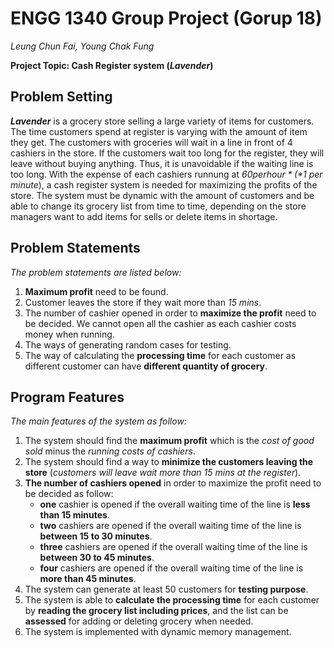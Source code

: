 # ENGG 1340 Group Project (Gorup 18)
*Leung Chun Fai, Young Chak Fung*

**Project Topic: Cash Register system (_Lavender_)**

## Problem Setting
**_Lavender_** is a grocery store selling a large variety of items for customers. The time customers spend at register is varying with 
the amount of item they get. The customers with groceries will wait in a line in front of 4 cashiers in the store. If the customers 
wait too long for the register, they will leave without buying anything. Thus, it is unavoidable if the waiting line is too long. With 
the expense of each cashiers runnung at *$60 per hour* (*$1 per minute*), a cash register system is needed for maximizing the profits of 
the store. The system must be dynamic with the amount of customers and be able to change its grocery list from time to time, depending 
on the store managers want to add items for sells or delete items in shortage.

## Problem Statements
*The problem statements are listed below:*
1. **Maximum profit** need to be found.
2. Customer leaves the store if they wait more than *15 mins*.
3. The number of cashier opened in order to **maximize the profit** need to be decided. We cannot open all the cashier as each cashier costs money when running.
4. The ways of generating random cases for testing.
5. The way of calculating the **processing time** for each customer as different customer can have **different quantity of grocery**.

## Program Features
*The main features of the system as follow:*
1. The system should find the **maximum profit** which is the *cost of good sold* minus the *running costs of cashiers*.
2. The system should find a way to **minimize the customers leaving the store** (*customers will leave wait more than 15 mins at the register*).
3. **The number of cashiers opened** in order to maximize the profit need to be decided as follow:
    - **one** cashier is opened if the overall waiting time of the line is **less than 15 minutes**.
    - **two** cashiers are opened if the overall waiting time of the line is **between 15 to 30 minutes**.
    - **three** cashiers are opened if the overall waiting time of the line is **between 30 to 45 minutes**.
    - **four** cashiers are opened if the overall waiting time of the line is **more than 45 minutes**.
4. The system can generate at least 50 customers for **testing purpose**.
5. The system is able to **calculate the processing time** for each customer by **reading the grocery list including prices**, and the list can be **assessed** for adding or deleting grocery when needed.
6. The system is implemented with dynamic memory management.
